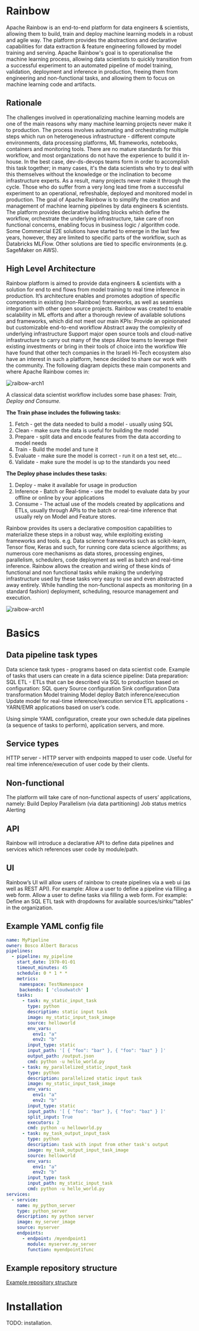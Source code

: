 # Rainbow
Apache Rainbow is an end-to-end platform for data engineers & scientists, allowing them to build, train and deploy machine learning models in a robust and agile way. The platform provides the abstractions and declarative capabilities for data extraction & feature engineering followed by model training and serving. Apache Rainbow's goal is to operationalise the machine learning process, allowing data scientists to quickly transition from a successful experiment to an automated pipeline of model training, validation, deployment and inference in production, freeing them from engineering and non-functional tasks, and allowing them to focus on machine learning code and artifacts.

## Rationale
The challenges involved in operationalizing machine learning models are one of the main reasons why many machine learning projects never make it to production.
The process involves automating and orchestrating multiple steps which run on heterogeneous infrastructure - different compute environments, data processing platforms, ML frameworks, notebooks, containers and monitoring tools.
There are no mature standards for this workflow, and most organizations do not have the experience to build it in-house. In the best case, dev-ds-devops teams form in order to accomplish this task together; in many cases, it's the data scientists who try to deal with this themselves without the knowledge or the inclination to become infrastructure experts.
As a result, many projects never make it through the cycle. Those who do suffer from a very long lead time from a successful experiment to an operational, refreshable, deployed and monitored model in production. 
The goal of Apache Rainbow is to simplify the creation and management of machine learning pipelines by data engineers & scientists. The platform provides declarative building blocks which define the workflow, orchestrate the underlying infrastructure,  take care of non functional concerns, enabling focus in business logic / algorithm code.
Some Commercial E2E solutions have started to emerge in the last few years, however, they are limited to specific parts of the workflow, such as Databricks MLFlow. Other solutions are tied to specific environments (e.g. SageMaker on AWS).

## High Level Architecture
Rainbow platform is aimed to provide data engineers & scientists with a solution for end to end flows from model training to real time inference in production. It’s architecture enables and promotes adoption of specific components in existing (non-Rainbow) frameworks, as well as seamless integration with other open source projects. Rainbow was created to enable scalability in ML efforts and after a thorough review of available solutions and frameworks, which did not meet our main KPIs: 
Provide an opinionated but customizable end-to-end workflow
Abstract away the complexity of underlying infrastructure
Support major open source tools and cloud-native infrastructure to carry out many of the steps
Allow teams to leverage their existing investments or bring in their tools of choice into the workflow
We have found that other tech companies in the Israeli Hi-Tech ecosystem also have an interest in such a platform, hence decided to share our work with the community.
The following diagram depicts these main components and where Apache Rainbow comes in:

![raibow-arch1](https://github.com/Natural-Intelligence/rainbow/images/rainbow_001.png)

A classical data scientist workflow includes some base phases: 
_Train, Deploy and Consume._

**The Train phase includes the following tasks:**

1. Fetch -  get the data needed to build a model - usually using SQL
1. Clean - make sure the data is useful for building the model 
1. Prepare - split data and encode features from the data according to model needs 
1. Train - Build the model and tune it
1. Evaluate - make sure the model is correct - run it on a test set, etc…
1. Validate - make sure the model is up to the standards you need

**The Deploy phase includes these tasks:**
1. Deploy - make it available for usage in production
1. Inference - Batch or Real-time - use the model to evaluate data by your offline or online by your applications
1. Consume - The actual use of the models created by applications and ETLs, usually through APIs to the batch or real-time inference that usually rely on Model and Feature stores.
 
Rainbow provides its users a declarative composition capabilities to materialize these steps in a robust way, while exploiting existing frameworks and tools. e.g. Data science frameworks such as scikit-learn, Tensor flow, Keras and such, for running core data science algorithms; as numerous core mechanisms as data stores, processing engines, parallelism, schedulers, code deployment as well as batch and real-time inference.
Rainbow allows the creation and wiring of these kinds of functional and non functional tasks while making the underlying infrastructure used by these tasks very easy to use and even abstracted away entirely. While handling the non-functional aspects as monitoring (in a standard fashion) deployment, scheduling, resource management and execution.

![raibow-arch1](https://github.com/Natural-Intelligence/rainbow/images/rainbow_002.png)

# Basics

## Data pipeline task types
Data science task types - programs based on data scientist code.
Example of tasks that users can create in a data science pipeline:
Data preparation:
SQL ETL - ETLs that can be described via SQL to production based on configuration:
SQL query
Source configuration
Sink configuration
Data transformation
Model training
Model deploy
Batch inference/execution
Update model for real-time inference/execution service
ETL applications - YARN/EMR applications based on user’s code.

Using simple YAML configuration, create your own schedule data pipelines (a sequence of tasks to
perform), application servers,  and more.

## Service types
HTTP server - HTTP server with endpoints mapped to user code. Useful for real time inference/execution of user code by their clients.

## Non-functional
The platform will take care of non-functional aspects of users’ applications, namely:
Build
Deploy
Parallelism (via data partitioning)
Job status metrics
Alerting

## API
Rainbow will introduce a declarative API to define data pipelines and services which references user code by module/path.

## UI
Rainbow’s UI will allow users of rainbow to create pipelines via a web ui (as well as REST API).
For example:
Allow a user to define a pipeline via filling a web form.
Allow a user to define tasks via filling a web form.
For example:
Define an SQL ETL task with dropdowns for available sources/sinks/”tables” in the organization.

## Example YAML config file
```yaml
name: MyPipeline
owner: Bosco Albert Baracus
pipelines:
  - pipeline: my_pipeline
    start_date: 1970-01-01
    timeout_minutes: 45
    schedule: 0 * 1 * *
    metrics:
     namespace: TestNamespace
     backends: [ 'cloudwatch' ]
    tasks:
      - task: my_static_input_task
        type: python
        description: static input task
        image: my_static_input_task_image
        source: helloworld
        env_vars:
          env1: "a"
          env2: "b"
        input_type: static
        input_path: '[ { "foo": "bar" }, { "foo": "baz" } ]'
        output_path: /output.json
        cmd: python -u hello_world.py
      - task: my_parallelized_static_input_task
        type: python
        description: parallelized static input task
        image: my_static_input_task_image
        env_vars:
          env1: "a"
          env2: "b"
        input_type: static
        input_path: '[ { "foo": "bar" }, { "foo": "baz" } ]'
        split_input: True
        executors: 2
        cmd: python -u helloworld.py
      - task: my_task_output_input_task
        type: python
        description: task with input from other task's output
        image: my_task_output_input_task_image
        source: helloworld
        env_vars:
          env1: "a"
          env2: "b"
        input_type: task
        input_path: my_static_input_task
        cmd: python -u hello_world.py
services:
  - service:
    name: my_python_server
    type: python_server
    description: my python server
    image: my_server_image
    source: myserver
    endpoints:
      - endpoint: /myendpoint1
        module: myserver.my_server
        function: myendpoint1func
```

## Example repository structure

[Example repository structure](
https://github.com/Natural-Intelligence/rainbow/tree/master/tests/runners/airflow/rainbow]
)

# Installation

TODO: installation.
